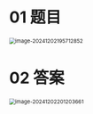 # 01 题目

<img src="https://cvp.oss-cn-shanghai.aliyuncs.com/202412021957907.png" alt="image-20241202195712852" style="zoom:67%;" />



# 02 答案

<img src="C:\Users\Administrator\AppData\Roaming\Typora\typora-user-images\image-20241202201203661.png" alt="image-20241202201203661" style="zoom:67%;" />